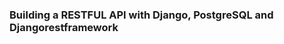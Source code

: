<h3>Building a RESTFUL API with Django, PostgreSQL and Djangorestframework</h3>
<img src="images/django-and-postgres.jpg" alt="logo>